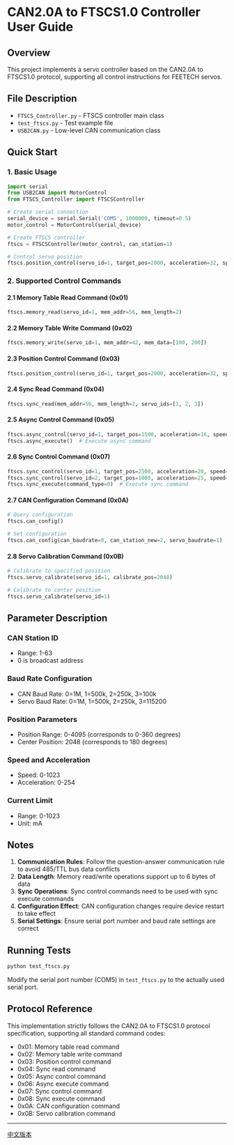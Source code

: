 # CAN2.0A to FTSCS1.0 Controller User Guide

## Overview

This project implements a servo controller based on the CAN2.0A to FTSCS1.0 protocol, supporting all control instructions for FEETECH servos.

## File Description

- `FTSCS_Controller.py` - FTSCS controller main class
- `test_ftscs.py` - Test example file
- `USB2CAN.py` - Low-level CAN communication class

## Quick Start

### 1. Basic Usage

```python
import serial
from USB2CAN import MotorControl
from FTSCS_Controller import FTSCSController

# Create serial connection
serial_device = serial.Serial('COM5', 1000000, timeout=0.5)
motor_control = MotorControl(serial_device)

# Create FTSCS controller
ftscs = FTSCSController(motor_control, can_station=1)

# Control servo position
ftscs.position_control(servo_id=1, target_pos=2000, acceleration=32, speed=1000, current=300)
```

### 2. Supported Control Commands

#### 2.1 Memory Table Read Command (0x01)
```python
ftscs.memory_read(servo_id=1, mem_addr=56, mem_length=2)
```

#### 2.2 Memory Table Write Command (0x02)
```python
ftscs.memory_write(servo_id=1, mem_addr=42, mem_data=[100, 200])
```

#### 2.3 Position Control Command (0x03)
```python
ftscs.position_control(servo_id=1, target_pos=2000, acceleration=32, speed=1000, current=300)
```

#### 2.4 Sync Read Command (0x04)
```python
ftscs.sync_read(mem_addr=56, mem_length=2, servo_ids=[1, 2, 3])
```

#### 2.5 Async Control Command (0x05)
```python
ftscs.async_control(servo_id=1, target_pos=1500, acceleration=16, speed=800, current=250)
ftscs.async_execute()  # Execute async command
```

#### 2.6 Sync Control Command (0x07)
```python
ftscs.sync_control(servo_id=1, target_pos=2500, acceleration=20, speed=1200, current=400)
ftscs.sync_control(servo_id=2, target_pos=1000, acceleration=25, speed=900, current=350)
ftscs.sync_execute(command_type=0)  # Execute sync command
```

#### 2.7 CAN Configuration Command (0x0A)
```python
# Query configuration
ftscs.can_config()

# Set configuration
ftscs.can_config(can_baudrate=0, can_station_new=2, servo_baudrate=1)
```

#### 2.8 Servo Calibration Command (0x0B)
```python
# Calibrate to specified position
ftscs.servo_calibrate(servo_id=1, calibrate_pos=2048)

# Calibrate to center position
ftscs.servo_calibrate(servo_id=1)
```

## Parameter Description

### CAN Station ID
- Range: 1-63
- 0 is broadcast address

### Baud Rate Configuration
- CAN Baud Rate: 0=1M, 1=500k, 2=250k, 3=100k
- Servo Baud Rate: 0=1M, 1=500k, 2=250k, 3=115200

### Position Parameters
- Position Range: 0-4095 (corresponds to 0-360 degrees)
- Center Position: 2048 (corresponds to 180 degrees)

### Speed and Acceleration
- Speed: 0-1023
- Acceleration: 0-254

### Current Limit
- Range: 0-1023
- Unit: mA

## Notes

1. **Communication Rules**: Follow the question-answer communication rule to avoid 485/TTL bus data conflicts
2. **Data Length**: Memory read/write operations support up to 6 bytes of data
3. **Sync Operations**: Sync control commands need to be used with sync execute commands
4. **Configuration Effect**: CAN configuration changes require device restart to take effect
5. **Serial Settings**: Ensure serial port number and baud rate settings are correct

## Running Tests

```bash
python test_ftscs.py
```

Modify the serial port number (COM5) in `test_ftscs.py` to the actually used serial port.

## Protocol Reference

This implementation strictly follows the CAN2.0A to FTSCS1.0 protocol specification, supporting all standard command codes:

- 0x01: Memory table read command
- 0x02: Memory table write command
- 0x03: Position control command
- 0x04: Sync read command
- 0x05: Async control command
- 0x06: Async execute command
- 0x07: Sync control command
- 0x08: Sync execute command
- 0x0A: CAN configuration command
- 0x0B: Servo calibration command

---

[中文版本](README.md)
